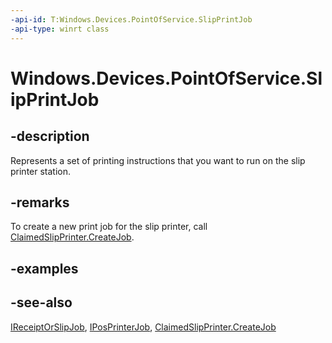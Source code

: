 ----api-id: T:Windows.Devices.PointOfService.SlipPrintJob
-api-type: winrt class
---<!-- Class syntax.public class SlipPrintJob : Windows.Devices.PointOfService.IPosPrinterJob, Windows.Devices.PointOfService.IReceiptOrSlipJob--># Windows.Devices.PointOfService.SlipPrintJob## -descriptionRepresents a set of printing instructions that you want to run on the slip printer station.## -remarksTo create a new print job for the slip printer, call [ClaimedSlipPrinter.CreateJob](claimedslipprinter_createjob.md).## -examples## -see-also[IReceiptOrSlipJob](ireceiptorslipjob.md), [IPosPrinterJob](iposprinterjob.md), [ClaimedSlipPrinter.CreateJob](claimedslipprinter_createjob.md)